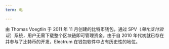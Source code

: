 ```yaml
---
term: 电

---
```

由 Thomas Voegtlin 于 2011 年 11 月创建的比特币钱包，通过 SPV（*简化支付验证*）系统，用户无需下载整个区块链即可管理资金。由于自 2010 年代初就已存在并参与了比特币的开发，Electrum 在钱包软件中占有历史性的地位。
